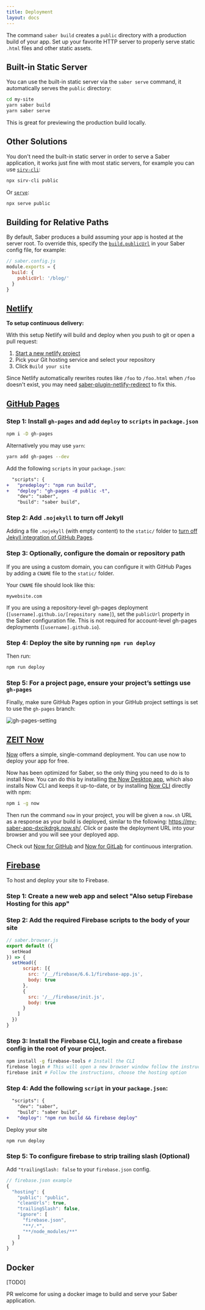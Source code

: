 ```yaml
---
title: Deployment
layout: docs
---
```


The command `saber build` creates a `public` directory with a production build of your app. Set up your favorite HTTP server to properly serve static `.html` files and other static assets.

## Built-in Static Server

You can use the built-in static server via the `saber serve` command, it automatically serves the `public` directory:

```bash
cd my-site
yarn saber build
yarn saber serve
```

This is great for previewing the production build locally.

## Other Solutions

You don't need the built-in static server in order to serve a Saber application, it works just fine with most static servers, for example you can use [`sirv-cli`](https://github.com/lukeed/sirv/tree/master/packages/sirv-cli):

```bash
npx sirv-cli public
```

Or [`serve`](https://github.com/zeit/serve):

```bash
npx serve public
```

## Building for Relative Paths

By default, Saber produces a build assuming your app is hosted at the server root.
To override this, specify the [`build.publicUrl`](./saber-config.md#publicurl) in your Saber config file, for example:

```js
// saber.config.js
module.exports = {
  build: {
    publicUrl: '/blog/'
  }
}
```

## [Netlify](https://www.netlify.com/)

**To setup continuous delivery:**

With this setup Netlify will build and deploy when you push to git or open a pull request:

1. [Start a new netlify project](https://app.netlify.com/signup)
2. Pick your Git hosting service and select your repository
3. Click `Build your site`

Since Netlify automatically rewrites routes like `/foo` to `/foo.html` when `/foo` doesn't exist, you may need [saber-plugin-netlify-redirect](https://github.com/saberland/saber/tree/master/packages/saber-plugin-netlify-redirect) to fix this.

## [GitHub Pages](https://pages.github.com/)

### Step 1: Install `gh-pages` and add `deploy` to `scripts` in `package.json`

```bash
npm i -D gh-pages
```

Alternatively you may use `yarn`:

```bash
yarn add gh-pages --dev
```

Add the following `scripts` in your `package.json`:

```diff
  "scripts": {
+   "predeploy": "npm run build",
+   "deploy": "gh-pages -d public -t",
    "dev": "saber",
    "build": "saber build",
```

### Step 2: Add `.nojekyll` to turn off Jekyll

Adding a file `.nojekyll` (with empty content) to the `static/` folder to [turn off Jekyll integration of GitHub Pages](https://help.github.com/en/articles/files-that-start-with-an-underscore-are-missing).

### Step 3: Optionally, configure the domain or repository path

If you are using a custom domain, you can configure it with GitHub Pages by adding a `CNAME` file to the `static/` folder.

Your `CNAME` file should look like this:

```
mywebsite.com
```

If you are using a repository-level gh-pages deployment (`[username].github.io/[repository name]`), set the `publicUrl` property in the Saber configuration file.  This is not required for account-level gh-pages deployments (`[username].github.io`).

### Step 4: Deploy the site by running `npm run deploy`

Then run:

```bash
npm run deploy
```

### Step 5: For a project page, ensure your project’s settings use `gh-pages`

Finally, make sure GitHub Pages option in your GitHub project settings is set to use the `gh-pages` branch:

![gh-pages-setting](@/images/gh-pages-setting.png)

## [ZEIT Now](https://zeit.co/now)

[Now](https://zeit.co/docs) offers a simple, single-command deployment. You can use now to deploy your app for free.

Now has been optimized for Saber, so the only thing you need to do is to install Now. You can do this by installing [the Now Desktop app](https://zeit.co/download), which also installs Now CLI and keeps it up-to-date, or by installing [Now CLI](https://zeit.co/download#now-cli) directly with npm:

```bash
npm i -g now
```

Then run the command `now` in your project, you will be given a `now.sh` URL as a response as your build is deployed, similar to the following: https://my-saber-app-dxcikdrgk.now.sh/. Click or paste the deployment URL into your browser and you will see your deployed app.

Check out [Now for GitHub](https://zeit.co/docs/v2/integrations/now-for-github) and [Now for GitLab](https://zeit.co/docs/v2/integrations/now-for-gitlab/) for continuous intergration.

## [Firebase](https://firebase.google.com/)

To host and deploy your site to Firebase.

### Step 1: Create a new web app and select "Also setup Firebase Hosting for this app"

### Step 2: Add the required Firebase scripts to the body of your site

```js
// saber.browser.js
export default ({
  setHead
}) => {
  setHead({
      script: [{
        src: '/__/firebase/6.6.1/firebase-app.js',
        body: true
      },
      {
        src: '/__/firebase/init.js',
        body: true
      }
    ]
  })
}
```

### Step 3: Install the Firebase CLI, login and create a firebase config in the root of your project.

```bash
npm install -g firebase-tools # Install the CLI
firebase login # This will open a new browser window follow the instructions
firebase init # Follow the instructions, choose the hosting option
```

### Step 4: Add the following `script` in your `package.json`:

```diff
  "scripts": {
    "dev": "saber",
    "build": "saber build",
+   "deploy": "npm run build && firebase deploy"
```

Deploy your site

```
npm run deploy
```

### Step 5: To configure firebase to strip trailing slash (Optional)

Add `"trailingSlash: false` to your `firebase.json` config.

```js
// firebase.json example
{
  "hosting": {
    "public": "public",
    "cleanUrls": true,
    "trailingSlash": false,
    "ignore": [
      "firebase.json",
      "**/.*",
      "**/node_modules/**"
    ]
  }
}
```

## Docker

[TODO]

PR welcome for using a docker image to build and serve your Saber application.
